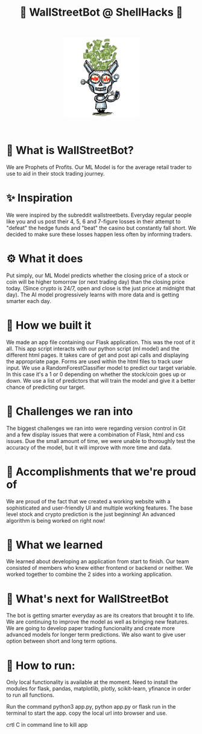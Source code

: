 <h1 align="center">👾 WallStreetBot @ ShellHacks 🐚</h1>
<br>
<p align="center">
  <img src="./static/images/stockbot.png" width="200" align="center">                             
</p>
<br>

# 💭 What is WallStreetBot?
<p> We are Prophets of Profits. Our ML Model is for the average retail trader to use to aid in their stock trading journey.</p>

# ✨ Inspiration
<p>We were inspired by the subreddit wallstreetbets. Everyday regular people like you and us post their 4, 5, 6 and 7-figure losses in their attempt to "defeat" the hedge funds and "beat" the casino but constantly fall short. We decided to make sure these losses happen less often by informing traders.</p>

# ⚙️ What it does
<p>Put simply, our ML Model predicts whether the closing price of a stock or coin will be higher tomorrow (or next trading day) than the closing price today. (Since crypto is 24/7, open and close is the just price at midnight that day). The AI model progressively learns with more data and is getting smarter each day.</p>

# 🔨 How we built it
<p>We made an app file containing our Flask application. This was the root of it all. This app script interacts with our python script (ml model) and the different html pages. It takes care of get and post api calls and displaying the appropriate page. Forms are used within the html files to track user input. We use a RandomForestClassifier model to predict our target variable. In this case it's a 1 or 0 depending on whether the stock/coin goes up or down. We use a list of predictors that will train the model and give it a better chance of predicting our target.</p>

# 🗿 Challenges we ran into
<p>The biggest challenges we ran into were regarding version control in Git and a few display issues that were a combination of Flask, html and css issues. Due the small amount of time, we were unable to thoroughly test the accuracy of the model, but it will improve with more time and data.</p>

# 👑 Accomplishments that we're proud of
<p>We are proud of the fact that we created a working website with a sophisticated and user-friendly UI and multiple working features. The base level stock and crypto prediction is the just beginning! An advanced algorithm is being worked on right now!</p>

# 🧠 What we learned
<p>We learned about developing an application from start to finish. Our team consisted of members who knew either frontend or backend or neither. We worked together to combine the 2 sides into a working application.</p>

# 🤖 What's next for WallStreetBot
<p>The bot is getting smarter everyday as are its creators that brought it to life. We are continuing to improve the model as well as bringing new features. We are going to develop paper trading funcionality and create more advanced models for longer term predictions. We also want to give user option between short and long term options.</p>

# 🏃 How to run:
<p>Only local functionality is available at the moment. Need to install the modules for flask, pandas, matplotlib, plotly, scikit-learn, yfinance in order to run all functions.</p>
<p>Run the command python3 app.py, python app.py or flask run in the terminal to start the app. copy the local url into browser and use.</p>
<p>crtl C in command line to kill app</p>
